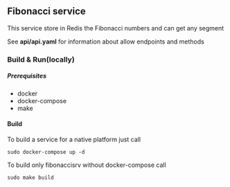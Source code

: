 ## Fibonacci service
This service store in Redis the Fibonacci numbers and can get any segment 

See **api/api.yaml** for information about allow endpoints and methods

### Build & Run(locally)

##### Prerequisites

* docker
* docker-compose
* make

#### Build
To build a service for a native platform just call

``` sudo docker-compose up -d ```

To build only fibonaccisrv without docker-compose call

``` sudo make build ```


